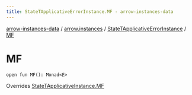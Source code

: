 ```yaml
---
title: StateTApplicativeErrorInstance.MF - arrow-instances-data
---
```


[arrow-instances-data](../../index.html) / [arrow.instances](../index.html) / [StateTApplicativeErrorInstance](index.html) / [MF](./-m-f.html)

# MF

`open fun MF(): Monad<`[`F`](index.html#F)`>`

Overrides [StateTApplicativeInstance.MF](../-state-t-applicative-instance/-m-f.html)

